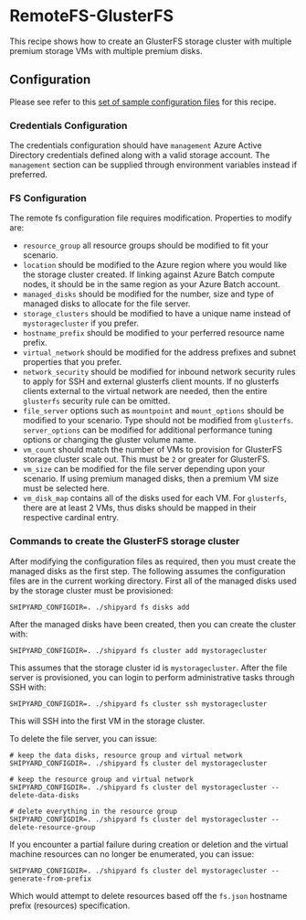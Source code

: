 # RemoteFS-GlusterFS
This recipe shows how to create an GlusterFS storage cluster with multiple
premium storage VMs with multiple premium disks.

## Configuration
Please see refer to this [set of sample configuration files](./config) for
this recipe.

### Credentials Configuration
The credentials configuration should have `management` Azure Active Directory
credentials defined along with a valid storage account. The `management`
section can be supplied through environment variables instead if preferred.

### FS Configuration
The remote fs configuration file requires modification. Properties to
modify are:
* `resource_group` all resource groups should be modified to fit your
scenario.
* `location` should be modified to the Azure region where you would like
the storage cluster created. If linking against Azure Batch compute nodes,
it should be in the same region as your Azure Batch account.
* `managed_disks` should be modified for the number, size and type of
managed disks to allocate for the file server.
* `storage_clusters` should be modified to have a unique name instead of
`mystoragecluster` if you prefer.
* `hostname_prefix` should be modified to your perferred resource name
prefix.
* `virtual_network` should be modified for the address prefixes and subnet
properties that you prefer.
* `network_security` should be modified for inbound network security rules
to apply for SSH and external glusterfs client mounts. If no glusterfs clients
external to the virtual network are needed, then the entire `glusterfs`
security rule can be omitted.
* `file_server` options such as `mountpoint` and `mount_options` should be
modified to your scenario. Type should not be modified from `glusterfs`.
`server_options` can be modified for additional performance tuning options
or changing the gluster volume name.
* `vm_count` should match the number of VMs to provision for GlusterFS
storage cluster scale out. This must be `2` or greater for GlusterFS.
* `vm_size` can be modified for the file server depending upon your scenario.
If using premium managed disks, then a premium VM size must be selected
here.
* `vm_disk_map` contains all of the disks used for each VM. For `glusterfs`,
there are at least 2 VMs, thus disks should be mapped in their respective
cardinal entry.

### Commands to create the GlusterFS storage cluster
After modifying the configuration files as required, then you must create
the managed disks as the first step. The following assumes the configuration
files are in the current working directory. First all of the managed disks
used by the storage cluster must be provisioned:

```shell
SHIPYARD_CONFIGDIR=. ./shipyard fs disks add
```

After the managed disks have been created, then you can create the cluster
with:

```shell
SHIPYARD_CONFIGDIR=. ./shipyard fs cluster add mystoragecluster
```

This assumes that the storage cluster id is `mystoragecluster`. After the
file server is provisioned, you can login to perform administrative tasks
through SSH with:

```shell
SHIPYARD_CONFIGDIR=. ./shipyard fs cluster ssh mystoragecluster
```

This will SSH into the first VM in the storage cluster.

To delete the file server, you can issue:

```shell
# keep the data disks, resource group and virtual network
SHIPYARD_CONFIGDIR=. ./shipyard fs cluster del mystoragecluster

# keep the resource group and virtual network
SHIPYARD_CONFIGDIR=. ./shipyard fs cluster del mystoragecluster --delete-data-disks

# delete everything in the resource group
SHIPYARD_CONFIGDIR=. ./shipyard fs cluster del mystoragecluster --delete-resource-group
```

If you encounter a partial failure during creation or deletion and the
virtual machine resources can no longer be enumerated, you can issue:

```shell
SHIPYARD_CONFIGDIR=. ./shipyard fs cluster del mystoragecluster --generate-from-prefix
```

Which would attempt to delete resources based off the `fs.json` hostname
prefix (resources) specification.
